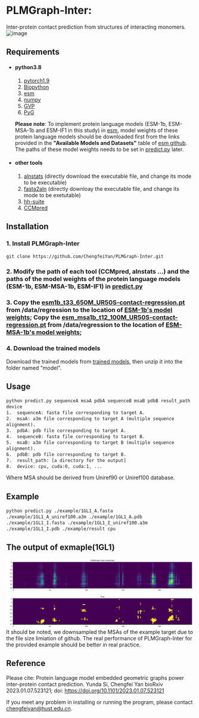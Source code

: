 # PLMGraph-Inter:
Inter-protein contact prediction from structures of interacting monomers. 
![image](https://github.com/ChengfeiYan/PLMGraph-Inter/blob/main/main_fig.jpg)
## Requirements
- #### python3.8
  1. [pytorch1.9](https://pytorch.org/)  
  2. [Biopython](https://biopython.org/)
  3. [esm](https://github.com/facebookresearch/esm)
  4. [numpy](https://numpy.org/)
  5. [GVP](https://github.com/drorlab/gvp-pytorch)
  6. [PyG](https://pytorch-geometric.readthedocs.io/en/latest/notes/installation.html)  
  
  **Please note**: To implement protein language models (ESM-1b, ESM-MSA-1b and ESM-IF1 in this study) in [esm](https://github.com/facebookresearch/esm), model weights of these protein language models should be downloaded first from the links provided in the **"Available Models and Datasets"** table of [esm github](https://github.com/facebookresearch/esm). The paths of these model weights needs to be set in [predict.py](https://github.com/ChengfeiYan/PLMGraph-Inter/blob/main/predict.py#L33) later. 
- #### other tools
  1. [alnstats](https://github.com/psipred/metapsicov/tree/master/src/alnstats) (directly download the executable file, and change its mode to be executable)
  2. [fasta2aln](https://github.com/kad-ecoli/hhsuite2/blob/master/bin/fasta2aln) (directly downloay the executable file, and change its mode to be exetutable)
  3. [hh-suite](https://github.com/soedinglab/hh-suite)
  4. [CCMpred](https://github.com/soedinglab/CCMpred)

## Installation
### 1. Install PLMGraph-Inter
    git clone https://github.com/ChengfeiYan/PLMGraph-Inter.git
### 2. Modify the path of each tool (CCMpred, alnstats ...) and the paths of the model weights of the protein language models (ESM-1b, ESM-MSA-1b, ESM-IF1) in [predict.py](https://github.com/ChengfeiYan/PLMGraph-Inter/blob/main/predict.py#L25)
### 3. Copy the [esm1b_t33_650M_UR50S-contact-regression.pt](https://github.com/ChengfeiYan/PLMGraph-Inter/blob/main/data/regression/esm1b_t33_650M_UR50S-contact-regression.pt) from /data/regression to the location of [ESM-1b's model weights](https://github.com/ChengfeiYan/PLMGraph-Inter/blob/main/predict.py#L33);  Copy the [esm_msa1b_t12_100M_UR50S-contact-regression.pt](https://github.com/ChengfeiYan/PLMGraph-Inter/blob/main/data/regression/esm_msa1b_t12_100M_UR50S-contact-regression.pt) from /data/regression to the location of [ESM-MSA-1b's model weights](https://github.com/ChengfeiYan/PLMGraph-Inter/blob/main/predict.py#L34);
### 4. Download the trained models
   Download the trained models from  [trained models](https://drive.google.com/file/d/1Y9eSlIJr-XDG5gREIEeGK4BW_Of0F_UQ/view?usp=sharing), then unzip it into the folder named "model".

## Usage
    python predict.py sequenceA msaA pdbA sequenceB msaB pdbB result_path device
    1.  sequenceA: fasta file corresponding to target A.
    2.  msaA: a3m file corresponding to target A (multiple sequence alignment).
    3.  pdbA: pdb file corresponding to target A.
    4.  sequenceB: fasta file corresponding to target B.
    5.  msaB: a3m file corresponding to target B (multiple sequence alignment).
    6.  pdbB: pdb file corresponding to target B.
    7.  result_path: [a directory for the output]
    8.  device: cpu, cuda:0, cuda:1, ...
   Where MSA should be derived from Uniref90 or Uniref100 database.

## Example
    python predict.py ./example/1GL1_A.fasta ./example/1GL1_A_uniref100.a3m ./example/1GL1_A.pdb ./example/1GL1_I.fasta ./example/1GL1_I_uniref100.a3m ./example/1GL1_I.pdb ./example/result cpu

## The output of exmaple(1GL1)
![image](https://github.com/ChengfeiYan/PLMGraph-Inter/blob/main/data/plmg.jpg)
It should be noted, we downsampled the MSAs of the example target due to the file size limiation of github. 
The real performance of PLMGraph-Inter for the provided example should be better in real practice. 

## Reference  
Please cite: Protein language model embedded geometric graphs power inter-protein contact prediction.
Yunda Si, Chengfei Yan
bioRxiv 2023.01.07.523121; doi: https://doi.org/10.1101/2023.01.07.523121

If you meet any problem in installing or running the program, please contact chengfeiyan@hust.edu.cn.

